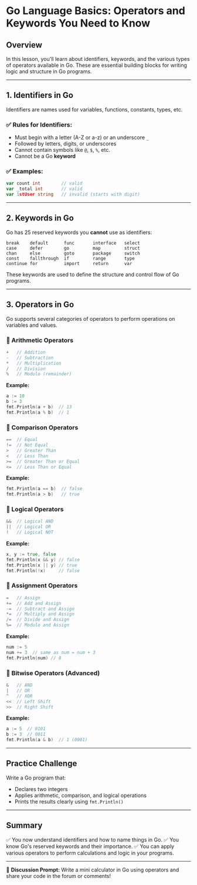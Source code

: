 # **Go Language Basics: Operators and Keywords You Need to Know**

## **Overview**
In this lesson, you'll learn about identifiers, keywords, and the various types of operators available in Go. These are essential building blocks for writing logic and structure in Go programs.

---

## **1. Identifiers in Go**
Identifiers are names used for variables, functions, constants, types, etc.

### ✅ Rules for Identifiers:
- Must begin with a letter (A-Z or a-z) or an underscore `_`
- Followed by letters, digits, or underscores
- Cannot contain symbols like `@`, `$`, `%`, etc.
- Cannot be a Go **keyword**

### ✅ Examples:
```go
var count int        // valid
var _total int       // valid
var 1stUser string   // invalid (starts with digit)
```

---

## **2. Keywords in Go**
Go has 25 reserved keywords you **cannot** use as identifiers:
```
break    default      func       interface   select  
case     defer        go         map         struct  
chan     else         goto       package     switch  
const    fallthrough  if         range       type    
continue for          import     return      var
```
These keywords are used to define the structure and control flow of Go programs.

---

## **3. Operators in Go**
Go supports several categories of operators to perform operations on variables and values.

### 🔸 Arithmetic Operators
```go
+   // Addition
-   // Subtraction
*   // Multiplication
/   // Division
%   // Modulo (remainder)
```
**Example:**
```go
a := 10
b := 3
fmt.Println(a + b)  // 13
fmt.Println(a % b)  // 1
```

### 🔸 Comparison Operators
```go
==  // Equal
!=  // Not Equal
>   // Greater Than
<   // Less Than
>=  // Greater Than or Equal
<=  // Less Than or Equal
```
**Example:**
```go
fmt.Println(a == b)  // false
fmt.Println(a > b)   // true
```

### 🔸 Logical Operators
```go
&&  // Logical AND
||  // Logical OR
!   // Logical NOT
```
**Example:**
```go
x, y := true, false
fmt.Println(x && y) // false
fmt.Println(x || y) // true
fmt.Println(!x)     // false
```

### 🔸 Assignment Operators
```go
=   // Assign
+=  // Add and Assign
-=  // Subtract and Assign
*=  // Multiply and Assign
/=  // Divide and Assign
%=  // Modulo and Assign
```
**Example:**
```go
num := 5
num += 3  // same as num = num + 3
fmt.Println(num) // 8
```

### 🔸 Bitwise Operators (Advanced)
```go
&   // AND
|   // OR
^   // XOR
<<  // Left Shift
>>  // Right Shift
```
**Example:**
```go
a := 5  // 0101
b := 3  // 0011
fmt.Println(a & b)  // 1 (0001)
```

---

## **Practice Challenge**
Write a Go program that:
- Declares two integers
- Applies arithmetic, comparison, and logical operations
- Prints the results clearly using `fmt.Println()`

---

## **Summary**
✅ You now understand identifiers and how to name things in Go.
✅ You know Go's reserved keywords and their importance.
✅ You can apply various operators to perform calculations and logic in your programs.

---

💬 **Discussion Prompt:**
Write a mini calculator in Go using operators and share your code in the forum or comments!

